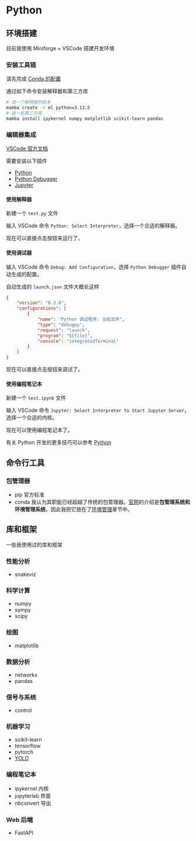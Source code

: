 # Python

## 环境搭建

目前我使用 Miniforge + VSCode 搭建开发环境

### 安装工具链

请先完成 [Conda 的配置](../环境管理/Conda.md)

通过如下命令安装解释器和第三方库

```sh
# 选一个解释器的版本
mamba create -n ml python=3.13.5
# 选一些第三方库
mamba install ipykernel numpy matplotlib scikit-learn pandas
```

### 编辑器集成

[VSCode 官方文档](https://code.visualstudio.com/docs/python/python-quick-start)

需要安装以下插件

- [Python](https://marketplace.visualstudio.com/items?itemName=ms-python.python)
- [Python Debugger](https://marketplace.visualstudio.com/items?itemName=ms-python.debugpy)
- [Jupyter](https://marketplace.visualstudio.com/items?itemName=ms-toolsai.jupyter)

#### 使用解释器

新建一个 `test.py` 文件

输入 VSCode 命令 `Python: Select Interpreter`，选择一个合适的解释器。

现在可以直接点击按钮来运行了。

#### 使用调试器

输入 VSCode 命令 `Debug: Add Configuration`，选择 `Python Debugger` 插件自动生成的配置。

自动生成的 `launch.json` 文件大概长这样

```json
{
    "version": "0.2.0",
    "configurations": [
        {
            "name": "Python 调试程序: 当前文件",
            "type": "debugpy",
            "request": "launch",
            "program": "${file}",
            "console": "integratedTerminal"
        }
    ]
}
```

现在可以直接点击按钮来调试了。

#### 使用编程笔记本

新建一个 `test.ipynb` 文件

输入 VSCode 命令  `Jupyter: Select Interpreter to Start Jupyter Server`，选择一个合适的内核。

现在可以使用编程笔记本了。

有关 Python 开发的更多技巧可以参考 [Python](../编程语言/Python.md)

## 命令行工具

### 包管理器

- pip 官方标准
- conda 我认为其职能已经超越了传统的包管理器。[官网](https://anaconda.org/anaconda/conda)的介绍是**包管理系统和环境管理系统**，因此我把它放在了[环境管理](../环境管理/index.md)章节中。

## 库和框架

一些我使用过的库和框架

### 性能分析

- snakeviz

### 科学计算

- numpy
- sympy
- scipy

### 绘图

- matplotlib

### 数据分析

- networkx
- pandas

### 信号与系统

- control

### 机器学习

- scikit-learn
- tensorflow
- pytorch
- [YOLO](../开发框架/YOLO.md)

### 编程笔记本

- ipykernel 内核
- jupyterlab 界面
- nbconvert 导出

### Web 后端

- FastAPI
